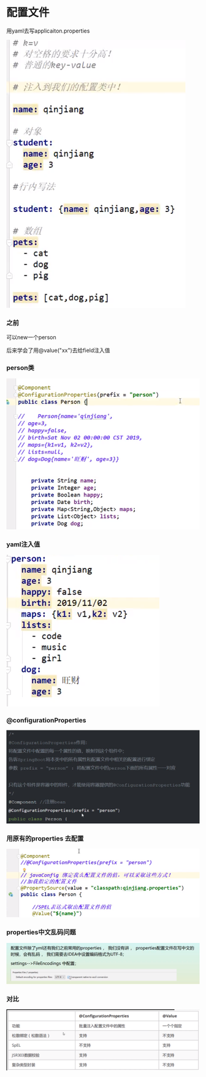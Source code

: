 # 配置文件

用yaml去写applicaiton.properties

![](../.gitbook/assets/image%20%28142%29.png)

### 之前

可以new一个person

后来学会了用@value\("xx"\)去给field注入值



### person类

![](../.gitbook/assets/image%20%28156%29.png)

### yaml注入值

![](../.gitbook/assets/image%20%28146%29.png)

### @configurationProperties

![](../.gitbook/assets/image%20%28130%29.png)

### 用原有的properties 去配置

![](../.gitbook/assets/image%20%28128%29.png)

### properties中文乱码问题

![](../.gitbook/assets/image%20%28152%29.png)

### 对比

![](../.gitbook/assets/image%20%28157%29.png)

